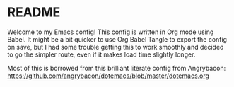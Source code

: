 # README
Welcome to my Emacs config! This config is written in Org mode using Babel. It
might be a bit quicker to use Org Babel Tangle to export the config on save, but
I had some trouble getting this to work smoothly and decided to go the simpler
route, even if it makes load time slightly longer.

Most of this is borrowed from this brilliant literate config from Angrybacon:
<https://github.com/angrybacon/dotemacs/blob/master/dotemacs.org>
